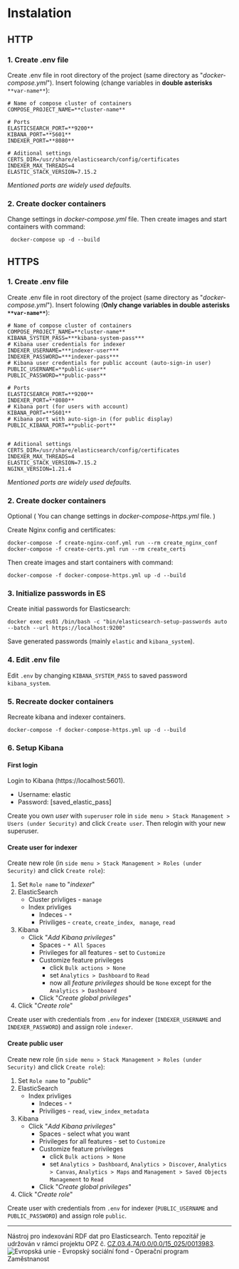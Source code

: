 # Instalation

## HTTP

### 1. Create .env file

Create .env file in root directory of the project (same directory as "*docker-compose.yml*"). Insert folowing (change variables in **double asterisks** `**var-name**`):

	# Name of compose cluster of containers  
	COMPOSE_PROJECT_NAME=**cluster-name**
	
	# Ports  
	ELASTICSEARCH_PORT=**9200**
	KIBANA_PORT=**5601**    
	INDEXER_PORT=**8080**  
	
	# Aditional settings  
	CERTS_DIR=/usr/share/elasticsearch/config/certificates  
	INDEXER_MAX_THREADS=4  
	ELASTIC_STACK_VERSION=7.15.2

*Mentioned ports are widely used defaults.*

### 2. Create docker containers

Change settings in *docker-compose.yml* file.  Then create images and start containers with command:

	 docker-compose up -d --build

## HTTPS

### 1. Create .env file

Create .env file in root directory of the project (same directory as "*docker-compose.yml*"). Insert folowing (**Only change variables in double asterisks `**var-name**`**):


	# Name of compose cluster of containers  
	COMPOSE_PROJECT_NAME=**cluster-name**
	KIBANA_SYSTEM_PASS=***kibana-system-pass*** 
	# Kibana user credentials for indexer
	INDEXER_USERNAME=***indexer-user***  
	INDEXER_PASSWORD=***indexer-pass***  
	# Kibana user credentials for public account (auto-sign-in user)  
	PUBLIC_USERNAME=**public-user**
	PUBLIC_PASSWORD=**public-pass**
	  
	# Ports
	ELASTICSEARCH_PORT=**9200**  
	INDEXER_PORT=**8080**  
	# Kibana port (for users with account)  
	KIBANA_PORT=**5601**  
	# Kibana port with auto-sign-in (for public display)  
	PUBLIC_KIBANA_PORT=**public-port**  
  
  
	# Aditional settings  
	CERTS_DIR=/usr/share/elasticsearch/config/certificates  
	INDEXER_MAX_THREADS=4  
	ELASTIC_STACK_VERSION=7.15.2  
	NGINX_VERSION=1.21.4

*Mentioned ports are widely used defaults.*

### 2. Create docker containers

Optional ( You can change settings in *docker-compose-https.yml* file. )

Create Nginx config and certificates:

	docker-compose -f create-nginx-conf.yml run --rm create_nginx_conf
	docker-compose -f create-certs.yml run --rm create_certs

Then create images and start containers with command:

	docker-compose -f docker-compose-https.yml up -d --build

### 3. Initialize passwords in ES

Create initial passwords for Elasticsearch:

	docker exec es01 /bin/bash -c "bin/elasticsearch-setup-passwords auto --batch --url https://localhost:9200"

Save generated passwords (mainly `elastic` and `kibana_system`).

### 4. Edit .env file

Edit `.env` by changing `KIBANA_SYSTEM_PASS` to saved password `kibana_system`.

### 5. Recreate docker containers

Recreate kibana and indexer containers.

	docker-compose -f docker-compose-https.yml up -d --build

### 6. Setup Kibana

#### First login

Login to Kibana (https://localhost:5601).

- Username: elastic
- Password: [saved_elastic_pass]

Create you own *user* with `superuser` role in `side menu > Stack Management > Users (under Security)` and click `Create user`. Then relogin with your new superuser.

#### Create user for indexer

Create new role (in `side menu > Stack Management > Roles (under Security)` and click `Create role`):

1. Set `Role name` to "*indexer*"
2. ElasticSearch
    - Cluster privliges - `manage`
    - Index privliges
        - Indeces - `*`
        - Priviliges - `create`, `create_index`, ` manage`, `read`
3. Kibana
    - Click "*Add Kibana privileges*"
        - Spaces - `* All Spaces`
        - Privileges for all features - set to `Customize`
        - Customize feature privileges
            - click `Bulk actions > None`
            - set `Analytics > Dashboard` to `Read`
            - now all *feature privileges* should be `None` except for the `Analytics > Dashboard`
        - Click "*Create global privileges*"
4. Click "*Create role*"

Create user with credentials from `.env` for indexer (`INDEXER_USERNAME` and `INDEXER_PASSWORD`) and assign role `indexer`.

#### Create public user

Create new role (in `side menu > Stack Management > Roles (under Security)` and click `Create role`):

1. Set `Role name` to "*public*"
2. ElasticSearch
    - Index privliges
        - Indeces - `*`
        - Priviliges - `read`, `view_index_metadata`
3. Kibana
    - Click "*Add Kibana privileges*"
        - Spaces - select what you want
        - Privileges for all features - set to `Customize`
        - Customize feature privileges
            - click `Bulk actions > None`
            - set `Analytics > Dashboard`, `Analytics > Discover`, `Analytics > Canvas`, `Analytics > Maps` and `Management > Saved Objects Management` to `Read`
        - Click "*Create global privileges*"
4. Click "*Create role*"

Create user with credentials from `.env` for indexer (`PUBLIC_USERNAME` and `PUBLIC_PASSWORD`) and assign role `public`.

-----

Nástroj pro indexování RDF dat pro Elasticsearch. Tento repozitář je udržován v rámci projektu OPZ č. [CZ.03.4.74/0.0/0.0/15_025/0013983](https://esf2014.esfcr.cz/PublicPortal/Views/Projekty/Public/ProjektDetailPublicPage.aspx?action=get&datovySkladId=F5E162B2-15EC-4BBE-9ABD-066388F3D412).  
![Evropská unie - Evropský sociální fond - Operační program Zaměstnanost](https://data.gov.cz/images/ozp_logo_cz.jpg)